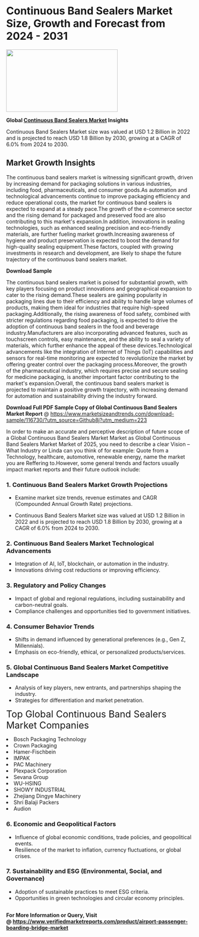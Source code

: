 <H1>Continuous Band Sealers Market Size, Growth and Forecast from 2024 - 2031</H1><img class="aligncenter size-medium wp-image-584254" src="https://thirdeyenews.in/wp-content/uploads/2024/09/Global-Market-Research-300x168.jpeg" alt="" width="300" height="168" /><p><strong>Global&nbsp;<a href="https://www.marketsizeandtrends.com/download-sample/116730/?utm_source=Github8j?utm_medium=223">Continuous Band Sealers Market</a> Insights</strong></p><p>Continuous Band Sealers Market size was valued at USD 1.2 Billion in 2022 and is projected to reach USD 1.8 Billion by 2030, growing at a CAGR of 6.0% from 2024 to 2030.</p><p><h2>Market Growth Insights</h2> <p>The continuous band sealers market is witnessing significant growth, driven by increasing demand for packaging solutions in various industries, including food, pharmaceuticals, and consumer goods.As automation and technological advancements continue to improve packaging efficiency and reduce operational costs, the market for continuous band sealers is expected to expand at a steady pace.The growth of the e-commerce sector and the rising demand for packaged and preserved food are also contributing to this market's expansion.In addition, innovations in sealing technologies, such as enhanced sealing precision and eco-friendly materials, are further fueling market growth.Increasing awareness of hygiene and product preservation is expected to boost the demand for high-quality sealing equipment.These factors, coupled with growing investments in research and development, are likely to shape the future trajectory of the continuous band sealers market.</p> <p><strong>Download Sample</strong></p> <p>The continuous band sealers market is poised for substantial growth, with key players focusing on product innovations and geographical expansion to cater to the rising demand.These sealers are gaining popularity in packaging lines due to their efficiency and ability to handle large volumes of products, making them ideal for industries that require high-speed packaging.Additionally, the rising awareness of food safety, combined with stricter regulations regarding food packaging, is expected to drive the adoption of continuous band sealers in the food and beverage industry.Manufacturers are also incorporating advanced features, such as touchscreen controls, easy maintenance, and the ability to seal a variety of materials, which further enhance the appeal of these devices.Technological advancements like the integration of Internet of Things (IoT) capabilities and sensors for real-time monitoring are expected to revolutionize the market by offering greater control over the packaging process.Moreover, the growth of the pharmaceutical industry, which requires precise and secure sealing for medicine packaging, is another important factor contributing to the market's expansion.Overall, the continuous band sealers market is projected to maintain a positive growth trajectory, with increasing demand for automation and sustainability driving the industry forward.<p><span class=""><strong>Download Full PDF Sample Copy of Global Continuous Band Sealers Market Report</strong> @ <a href="https://www.marketsizeandtrends.com/download-sample/116730/?utm_source=Github8j?utm_medium=223" target="_blank">https://www.marketsizeandtrends.com/download-sample/116730/?utm_source=Github8j?utm_medium=223</a></span></p><p>In order to make an accurate and perceptive description of future scope of a Global&nbsp;Continuous Band Sealers Market Market as Global&nbsp;Continuous Band Sealers Market Market of 2025, you need to describe a clear Vision &ndash; What Industry or Linda can you think of for example: Quote from a Technology, healthcare, automotive, renewable energy, name the market you are Reffering to.However, some general trends and factors usually impact market reports and their future outlook include:</p><h3>1.&nbsp;<strong>Continuous Band Sealers Market Growth Projections</strong></h3><ul><li>Examine market size trends, revenue estimates and CAGR (Compounded Annual Growth Rate) projections.</li><li><p>Continuous Band Sealers Market size was valued at USD 1.2 Billion in 2022 and is projected to reach USD 1.8 Billion by 2030, growing at a CAGR of 6.0% from 2024 to 2030.</p></li></ul><h3>2.&nbsp;<strong>Continuous Band Sealers Market Technological Advancements</strong></h3><ul><li>Integration of AI, IoT, blockchain, or automation in the industry.</li><li>Innovations driving cost reductions or improving efficiency.</li></ul><h3>3.&nbsp;<strong>Regulatory and Policy Changes</strong></h3><ul><li>Impact of global and regional regulations, including sustainability and carbon-neutral goals.</li><li>Compliance challenges and opportunities tied to government initiatives.</li></ul><h3>4.&nbsp;<strong>Consumer Behavior Trends</strong></h3><ul><li>Shifts in demand influenced by generational preferences (e.g., Gen Z, Millennials).</li><li>Emphasis on eco-friendly, ethical, or personalized products/services.</li></ul><h3>5.&nbsp;<strong>Global Continuous Band Sealers Market Competitive Landscape</strong></h3><ul><li>Analysis of key players, new entrants, and partnerships shaping the industry.</li><li>Strategies for differentiation and market penetration.</li></ul><p data-pm-slice="1 1 []"><span style="color: inherit; font-family: inherit; font-size: 25px;">Top Global Continuous Band Sealers Market Companies</span></p><div class="" data-test-id=""><p><li>Bosch Packaging Technology</li><li> Crown Packaging</li><li> Hamer-Fischbein</li><li> IMPAK</li><li> PAC Machinery</li><li> Plexpack Corporation</li><li> Sevana Group</li><li> WU-HSING</li><li> SHOWY INDUSTRIAL</li><li> Zhejiang Dingye Machinery</li><li> Shri Balaji Packers</li><li> Audion</li></p></div><h3>6.&nbsp;<strong>Economic and Geopolitical Factors</strong></h3><ul><li>Influence of global economic conditions, trade policies, and geopolitical events.</li><li>Resilience of the market to inflation, currency fluctuations, or global crises.</li></ul><h3>7.&nbsp;<strong>Sustainability and ESG (Environmental, Social, and Governance)</strong></h3><ul><li>Adoption of sustainable practices to meet ESG criteria.</li><li>Opportunities in green technologies and circular economy principles.</li></ul><h2><strong style="font-size: 14px;">For More Information or Query, Visit @&nbsp;</strong><a style="background-color: #ffffff; font-size: 14px;" href="https://www.marketsizeandtrends.com/report/continuous-band-sealers-market/" target="_blank">https://www.verifiedmarketreports.com/product/airport-passenger-boarding-bridge-market</a></h2>